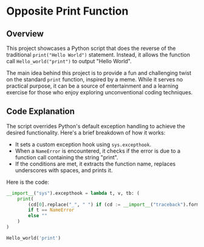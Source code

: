 # Opposite Print Function

## Overview

This project showcases a Python script that does the reverse of the traditional `print("Hello World")` statement. Instead, it allows the function call `Hello_world("print")` to output "Hello World".

The main idea behind this project is to provide a fun and challenging twist on the standard `print` function, inspired by a meme. While it serves no practical purpose, it can be a source of entertainment and a learning exercise for those who enjoy exploring unconventional coding techniques.

## Code Explanation

The script overrides Python's default exception handling to achieve the desired functionality. Here's a brief breakdown of how it works:

- It sets a custom exception hook using `sys.excepthook`.
- When a `NameError` is encountered, it checks if the error is due to a function call containing the string "print".
- If the conditions are met, it extracts the function name, replaces underscores with spaces, and prints it.

Here is the code:

```python
__import__("sys").excepthook = lambda t, v, tb: (
    print(
        (cd[0].replace("_", " ") if (cd := __import__("traceback").format_tb(tb)[0].split('\n')[-2].strip().split("("))[1][1:-2] == "print" else "")
        if t == NameError
        else ""
    )
)

Hello_world('print')

